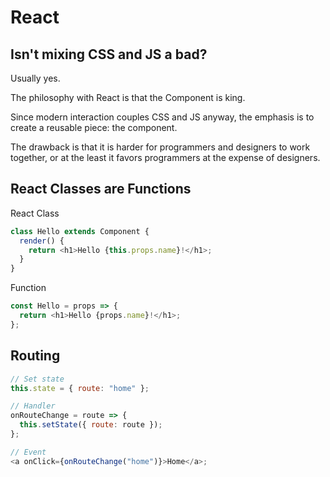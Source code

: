 # React

## Isn't mixing CSS and JS a bad?

Usually yes.

The philosophy with React is that the Component is king.

Since modern interaction couples CSS and JS anyway, the emphasis is to
create a reusable piece: the component.

The drawback is that it is harder for programmers and designers to work
together, or at the least it favors programmers at the expense of designers.

## React Classes are Functions

React Class

```js
class Hello extends Component {
  render() {
    return <h1>Hello {this.props.name}!</h1>;
  }
}
```

Function

```js
const Hello = props => {
  return <h1>Hello {props.name}!</h1>;
};
```

## Routing

```js
// Set state
this.state = { route: "home" };

// Handler
onRouteChange = route => {
  this.setState({ route: route });
};

// Event
<a onClick={onRouteChange("home")}>Home</a>;
```
